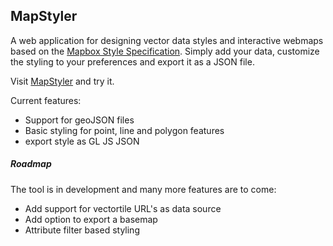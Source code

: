 ## MapStyler

A web application for designing vector data styles and interactive webmaps based on the [Mapbox Style Specification](https://docs.mapbox.com/mapbox-gl-js/style-spec/). Simply add your data, customize the styling to your preferences and export it as a JSON file. 

Visit [MapStyler](https://mapstyler.com) and try it.

Current features:
-  Support for geoJSON files
-  Basic styling for point, line and polygon features
-  export style as GL JS JSON

##### Roadmap
The tool is in development and many more features are to come:
- Add support for vectortile URL's as data source
- Add option to export a basemap
- Attribute filter based styling
